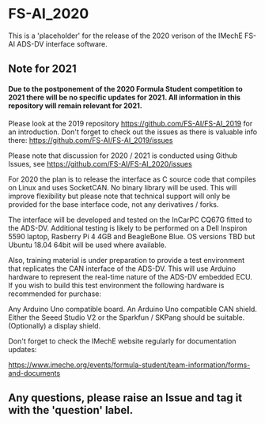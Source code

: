 # FS-AI_2020

This is a 'placeholder' for the release of the 2020 verison of the IMechE FS-AI ADS-DV interface software.

## Note for 2021

#### Due to the postponement of the 2020 Formula Student competition to 2021 there will be no specific updates for 2021. All information in this repository will remain relevant for 2021.

Please look at the 2019 repository https://github.com/FS-AI/FS-AI_2019 for an introduction. Don't forget to check out the issues as there is valuable info there: https://github.com/FS-AI/FS-AI_2019/issues

Please note that discussion for 2020 / 2021 is conducted using Github Issues, see https://github.com/FS-AI/FS-AI_2020/issues

For 2020 the plan is to release the interface as C source code that compiles on Linux and uses SocketCAN. No binary library will be used. This will improve flexibility but please note that technical support will only be provided for the base interface code, not any derivatives / forks.

The interface will be developed and tested on the InCarPC CQ67G fitted to the ADS-DV. Additional testing is likely to be performed on a Dell Inspiron 5590 laptop, Rasberry Pi 4 4GB and BeagleBone Blue. OS versions TBD but Ubuntu 18.04 64bit will be used where available.

Also, training material is under preparation to provide a test environment that replicates the CAN interface of the ADS-DV. This will use Arduino hardware to represent the real-time nature of the ADS-DV embedded ECU. If you wish to build this test environment the following hardware is recommended for purchase:

Any Arduino Uno compatible board.
An Arduino Uno compatible CAN shield. Either the Seeed Studio V2 or the Sparkfun / SKPang should be suitable.
(Optionally) a display shield.



Don't forget to check the IMechE website regularly for documentation updates:

https://www.imeche.org/events/formula-student/team-information/forms-and-documents

## Any questions, please raise an Issue and tag it with the 'question' label.
